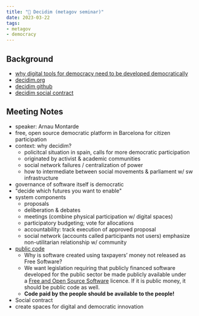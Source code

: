 ```yaml
---
title: "💊 Decidim (metagov seminar)"
date: 2023-03-22
tags:
- metagov
- democracy
---
```

## Background
- [why digital tools for democracy need to be developed democratically](https://theloop.ecpr.eu/decidim-why-digital-tools-for-democracy-do-not-need-to-be-developed-democratically/)
- [decidim.org](https://decidim.org/)
- [decidim github](https://github.com/decidim/decidim)
- [decidim social contract](https://docs.decidim.org/en/develop/understand/social-contract)

## Meeting Notes
- speaker: Arnau Montarde
- free, open source democratic platform in Barcelona for citizen participation
- context: why decidim?
	- policitcal situation in spain, calls for more democratic participation
	- originated by activist & academic communities
	- social network failures / centralization of power
	- how to intermediate between social movements & parliament w/ sw infrastructure
- governance of software itself is democratic
- "decide which futures you want to enable"
- system components
	- proposals
	- deliberation & debates
	- meetings (combine physical participation w/ digital spaces)
	- participatory budgeting; vote for allocations
	- accountability: track execution of approved proposal
	- social network (accounts called participants not users) emphasize non-utilitarian relationship w/ community
- [public code](https://publiccode.eu/en/)
	- Why is software created using taxpayers’ money not released as Free Software?
	- We want legislation requiring that publicly financed software developed for the public sector be made publicly available under a [Free and Open Source Software](https://fsfe.org/freesoftware/ "Free Software gives everybody the right to use, study, share and improve software. This right helps support other fundamental freedoms like freedom of speech, press and privacy.") licence. If it is public money, it should be public code as well.
	- **Code paid by the people should be available to the people!**
- Social contract
- create spaces for digital and democratic innovation